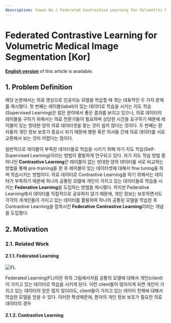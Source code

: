 ```yaml
---
description: Yawen Wu / Federated Contrastive Learning for Volumetric Medical Image Segmentation / MICCAI 2021 Oral
---
```


# **Federated Contrastive Learning for Volumetric Medical Image Segmentation \[Kor\]**

[**English version**](https://github.com/2na-97/awesome-reviews-kaist/blob/master/paper-review/2021-fall-paper-review/miccai-2021-federated-contrastive-learning-eng.md) of this article is available.

## 1. Problem Definition
  해당 논문에서는 의료 영상으로 인공지능 모델을 학습할 때 겪는 대표적인 두 가지 문제를 제시했다. 첫 번째는 레이블(label)이 있는 데이터로 학습을 시키는 지도 학습(Supervised Learning)은 많은 분야에서 좋은 결과를 보이고 있으나, 의료 데이터의 레이블을 구하기 위해서는 의료 전문가들이 필요하며 상당한 시간을 요구하기 때문에 레이블이 있는 방대한 양의 의료 데이터셋을 찾는 것이 쉽지 않다는 것이다. 두 번째는 환자들의 개인 정보 보호가 중요시 되기 때문에 병원 혹은 의사들 간에 의료 데이터를 서로 교환해서 보는 것이 어렵다는 점이다.

  일반적으로 레이블이 부족한 데이터들로 학습을 시키기 위해 자기 지도 학습(Self-Supervised Learning)이라는 방법이 활발하게 연구되고 있다. 자기 지도 학습 방법 중 하나인 **Contrastive Learning**은 레이블이 없는 방대한 양의 데이터를 서로 비교하는 방법을 통해 pre-training을 한 후 레이블이 있는 데이터셋에 대해서 fine tuning을 하며 학습시키는 방법이다. 의료 데이터로 Contrastive Learning을 하기 위해서는 데이터가 부족하기 때문에 하나의 공통된 모델에 개인이 가지고 있는 데이터들로 학습을 시키는 **Federative Learning**을 도입하는 방법을 제시했다. 하지만 Federative Learning에서 데이터를 직접적으로 공유하지 않기 때문에, 개인 정보는 보호하면서도 각각의 개개인들이 가지고 있는 데이터를 활용하여 하나의 공통된 모델을 학습한 후 Contrastive Learning을 접목시킨 **Federative Contrastive Learning**이라는 개념을 도입했다.
  

## 2. Motivation
### 2.1. Related Work
#### 2.1.1. Federated Learning
![FL](../../../.gitbook/assets/federated-learning.PNG)

Federated Learning(FL)이란 위의 그림에서처럼 공통의 모델에 대해서 개인(client)이 가지고 있는 데이터로 학습을 시키게 된다. 이런 client들이 많아지게 되면 개인이 가지고 있는 데이터의 양은 많지 않더라도, client들이 가지고 있는 데이터 전체에 대해서 학습한 모델을 얻을 수 있다. 이러한 특성때문에, 환자의 개인 정보 보호가 필요한 의료 데이터의 경우 

#### 2.1.2. Contrastive Learning
